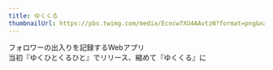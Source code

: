 ```yaml
---
title: ゆくくる
thumbnailUrl: https://pbs.twimg.com/media/Ecncw7XU4AAvtzN?format=png&name=medium
---
```


フォロワーの出入りを記録するWebアプリ  
当初『ゆくひとくるひと』でリリース、縮めて『ゆくくる』に
